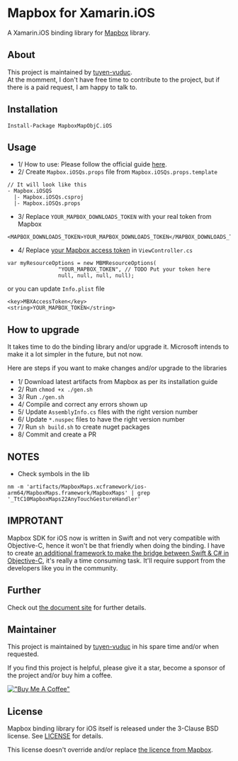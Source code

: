 # Mapbox for Xamarin.iOS
A Xamarin.iOS binding library for [Mapbox](https://www.mapbox.com/ios-sdk/) library.

## About
This project is maintained by [tuyen-vuduc](https://github.com/tuyen-vuduc).<br> 
At the momment, I don't have free time to contribute to the project, but if there is a paid request, I am happy to talk to.

## Installation

```
Install-Package MapboxMapObjC.iOS
```

## Usage

- 1/ How to use: Please follow the official guide [here](https://www.mapbox.com/ios-sdk/).
- 2/ Create `Mapbox.iOSQs.props` file from `Mapbox.iOSQs.props.template`
```
// It will look like this
- Mapbox.iOSQS
  |- Mapbox.iOSQs.csproj
  |- Mapbox.iOSQs.props
```
- 3/ Replace `YOUR_MAPBOX_DOWNLOADS_TOKEN` with your real token from Mapbox
```
<MAPBOX_DOWNLOADS_TOKEN>YOUR_MAPBOX_DOWNLOADS_TOKEN</MAPBOX_DOWNLOADS_TOKEN>
```

- 4/ Replace [your Mapbox access token](https://account.mapbox.com/) in `ViewController.cs`
```
var myResourceOptions = new MBMResourceOptions(
                "YOUR_MAPBOX_TOKEN", // TODO Put your token here
                null, null, null, null);
```
or you can update `Info.plist` file
```
<key>MBXAccessToken</key>
<string>YOUR_MAPBOX_TOKEN</string>
```

## How to upgrade
It takes time to do the binding library and/or upgrade it. Microsoft intends to make it a lot simpler in the future, but not now.

Here are steps if you want to make changes and/or upgrade to the libraries

- 1/ Download latest artifacts from Mapbox as per its installation guide
- 2/ Run `chmod +x ./gen.sh`
- 3/ Run `./gen.sh`
- 4/ Compile and correct any errors shown up
- 5/ Update `AssemblyInfo.cs` files with the right version number
- 6/ Update `*.nuspec` files to have the right version number
- 7/ Run `sh build.sh` to create nuget packages
- 8/ Commit and create a PR

## NOTES
- Check symbols in the lib
```
nm -m 'artifacts/MapboxMaps.xcframework/ios-arm64/MapboxMaps.framework/MapboxMaps' | grep '_TtC10MapboxMaps22AnyTouchGestureHandler'
```

## IMPROTANT
Mapbox SDK for iOS now is written in Swift and not very compatible with Objective-C, hence it won't be that friendly when doing the binding.
I have to create [an additional framework to make the bridge between Swift & C# in Objective-C](https://github.com/tuyen-vuduc/mapbox-ios-objective-c), it's really a time consuming task.
It'll require support from the developers like you in the community.

## Further
Check out [the document site](https://mapbox.tuyen-vuduc.tech) for further details.

## Maintainer
This project is maintained by [tuyen-vuduc](https://github.com/tuyen-vuduc) in his spare time and/or when requested.<br>

If you find this project is helpful, please give it a star, become a sponsor of the project and/or buy him a coffee.

[!["Buy Me A Coffee"](https://www.buymeacoffee.com/assets/img/custom_images/orange_img.png)](https://www.buymeacoffee.com/tuyen.vuduc)

## License

Mapbox binding library for iOS itself is released under the 3-Clause BSD license.
See [LICENSE](./LICENSE) for details.

This license doesn't override and/or replace [the licence from Mapbox](./artifacts/LICENSE.md).